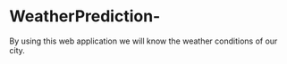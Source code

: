 # WeatherPrediction-
By using this web application we will know the weather conditions of our city.
